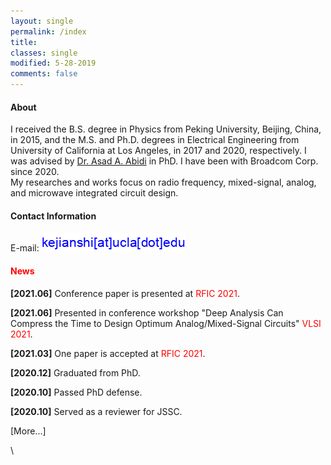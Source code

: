 ```yaml
---
layout: single
permalink: /index
title:
classes: single
modified: 5-28-2019
comments: false
---
```


#### About  
I received the B.S. degree in Physics from Peking University, Beijing, China, in 2015, and the M.S. and Ph.D. degrees in Electrical Engineering from University of California at Los Angeles, in 2017 and 2020, respectively. I was advised by [Dr. Asad A. Abidi](https://scholar.google.com/citations?user=44y2Oc4AAAAJ&hl=en) in PhD. I have been with Broadcom Corp. since 2020.
\
My researches and works focus on radio frequency, mixed-signal, analog, and microwave integrated circuit design.


#### Contact Information
E-mail: ![youjian](/fig/youjian.png)


#### <span style="color:red">News</span>

**[2021.06]** Conference paper is presented at <span style="color:red">RFIC 2021</span>.

**[2021.06]** Presented in conference workshop "Deep Analysis Can Compress the Time to Design Optimum Analog/Mixed-Signal Circuits" <span style="color:red">VLSI 2021</span>.

**[2021.03]** One paper is accepted at <span style="color:red">RFIC 2021</span>. 

**[2020.12]** Graduated from PhD.

**[2020.10]** Passed PhD defense.

**[2020.10]** Served as a reviewer for JSSC.


[More...]

\
<script type="text/javascript" id="clustrmaps" src="//clustrmaps.com/map_v2.js?d=RrdFrlQEXegADWJVAyTaqhe3rDF1QcXml9jtcZ15r8U&cl=ffffff&w=a"></script>
